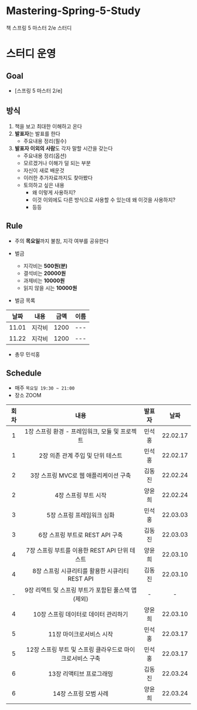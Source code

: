 # Mastering-Spring-5-Study
책 스프링 5 마스터 2/e 스터디

# 스터디 운영

## Goal
* [스프링 5 마스터 2/e]

## 방식
1. 책을 보고 최대한 이해하고 온다
2. **발표자**는 발표를 한다
    - 주요내용 정리(필수)
3. **발표자 이외의 사람**도 각자 말할 시간을 갖는다
    - 주요내용 정리(옵션)
    - 모르겠거나 이해가 덜 되는 부분
    - 자신이 새로 배운것
    - 이러한 추가자료까지도 찾아봤다
    - 토의하고 싶은 내용
        - 왜 이렇게 사용하지?
        - 이것 이외에도 다른 방식으로 사용할 수 있는데 왜 이것을 사용하지?
        - 등등
        
## Rule
- 주의 **목요일**까지 불참, 지각 여부를 공유한다
- 벌금
    - 지각비는 **500원(분)**
    - 결석비는 **20000원**
    - 과제비는 **10000원**
    - 읽지 않을 시는 **10000원**
    
- 벌금 목록  
  
|날짜|내용|금액|이름|  
| :---: | :---: | :---: | :---: |  
|11.01|지각비|1200|---|  
|11.22|지각비|1200|---|  

- 총무 민석홍

## Schedule
- 매주  `목요일 19:30 ~ 21:00`  
- 장소 ZOOM

|회차|내용|발표자|날짜|
| :---: | :---: | :---: | :---: |
| 1 | 1장 스프링 환경 - 프레임워크, 모듈 및 프로젝트 | 민석홍 | 22.02.17 |
| 1 | 2장 의존 관계 주입 및 단위 테스트 | 민석홍 | 22.02.17 |
| 2 | 3장 스프링 MVC로 웹 애플리케이션 구축 | 김동진 | 22.02.24 |
| 2 | 4장 스프링 부트 시작 | 양윤희 | 22.02.24 |
| 3 | 5장 스프링 프레임워크 심화 | 민석홍 | 22.03.03 |
| 3 | 6장 스프링 부트로 REST API 구축 | 김동진 | 22.03.03 |
| 4 | 7장 스프링 부트를 이용한 REST API 단위 테스트 | 양윤희 | 22.03.10 |
| 4 | 8장 스프링 시큐리티를 활용한 시큐리티 REST API | 김동진 | 22.03.10 |
| - | 9장 리액트 및 스프링 부트가 포함된 풀스택 앱 (제외) | - | - |
| 4 | 10장 스프링 데이터로 데이터 관리하기 | 양윤희 | 22.03.10 |
| 5 | 11장 마이크로서비스 시작 | 민석홍 | 22.03.17 |
| 5 | 12장 스프링 부트 및 스프링 클라우드로 마이크로서비스 구축 | 민석홍 | 22.03.17 |
| 6 | 13장 리액티브 프로그래밍 | 김동진 | 22.03.24 |
| 6 | 14장 스프링 모범 사례| 양윤희 | 22.03.24 |










